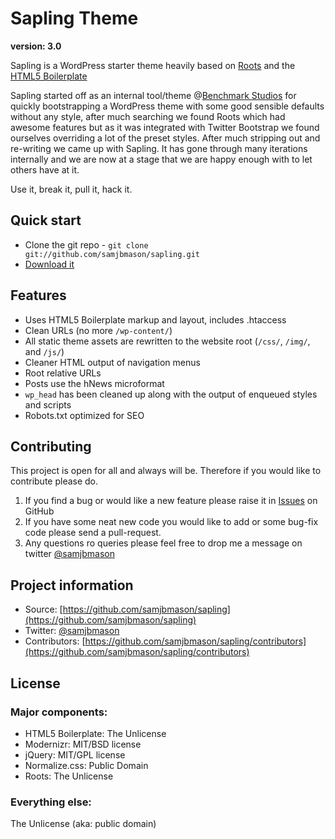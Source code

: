 # Sapling Theme
**version: 3.0**

Sapling is a WordPress starter theme heavily based on [Roots](http://www.rootstheme.com/) and the [HTML5 Boilerplate](http://html5boilerplate.com/)

Sapling started off as an internal tool/theme @[Benchmark Studios](http://www.benchmarkstudios.co.uk/) for quickly bootstrapping a WordPress theme with some good sensible defaults without any style, after much searching we found Roots which had awesome features but as it was integrated with Twitter Bootstrap  we found ourselves overriding a lot of the preset styles. After much stripping out and re-writing we came up with Sapling. It has gone through many iterations internally and we are now at a stage that we are happy enough with to let others have at it.

Use it, break it, pull it, hack it.

## Quick start

- Clone the git repo - `git clone git://github.com/samjbmason/sapling.git`
- [Download it](https://github.com/samjbmason/sapling/archive/master.zip)

## Features

- Uses HTML5 Boilerplate markup and layout, includes .htaccess
- Clean URLs (no more `/wp-content/`)
- All static theme assets are rewritten to the website root (`/css/`, `/img/`, and `/js/`)
- Cleaner HTML output of navigation menus
- Root relative URLs
- Posts use the hNews microformat
- `wp_head` has been cleaned up along with the output of enqueued styles and scripts
- Robots.txt optimized for SEO

## Contributing

This project is open for all and always will be. Therefore if you would like to contribute please do.

1. If you find a bug or would like a new feature please raise it in  [Issues](https://github.com/samjbmason/sapling/issues) on GitHub
2. If you have some neat new code you would like to add or some bug-fix code please send a pull-request.
3. Any questions ro queries please feel free to drop me a message on twitter [@samjbmason](https://twitter.com/samjbmason)

## Project information

- Source: [https://github.com/samjbmason/sapling](https://github.com/samjbmason/sapling)
- Twitter: [@samjbmason](https://twitter.com/samjbmason)
- Contributors: [https://github.com/samjbmason/sapling/contributors](https://github.com/samjbmason/sapling/contributors)

## License

### Major components:

- HTML5 Boilerplate: The Unlicense
- Modernizr: MIT/BSD license
- jQuery: MIT/GPL license
- Normalize.css: Public Domain
- Roots: The Unlicense

### Everything else:

The Unlicense (aka: public domain)